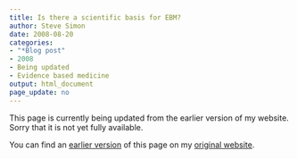 ```yaml
---
title: Is there a scientific basis for EBM? 
author: Steve Simon
date: 2008-08-20
categories:
- "*Blog post"
- 2008
- Being updated
- Evidence based medicine
output: html_document
page_update: no
---
```


This page is currently being updated from the earlier version of my website. Sorry that it is not yet fully available.

<!---More--->

You can find an [earlier version][sim1] of this page on my [original website][sim2].

[sim1]: http://www.pmean.com/08/ScientificBasis.html
[sim2]: http://www.pmean.com/original_site.html
